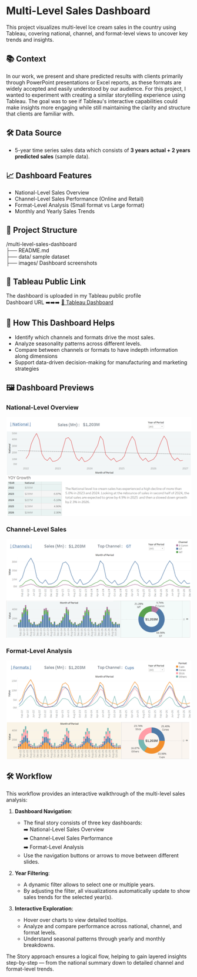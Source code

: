 # Multi-Level Sales Dashboard

This project visualizes multi-level Ice cream sales in the country using Tableau, covering national, channel, and format-level views to uncover key trends and insights.  

## 📚 Context

In our work, we present and share predicted results with clients primarily through PowerPoint presentations or Excel reports, as these formats are widely accepted and easily understood by our audience. For this project, I wanted to experiment with creating a similar storytelling experience using Tableau. The goal was to see if Tableau's interactive capabilities could make insights more engaging while still maintaining the clarity and structure that clients are familiar with.  

## 🛠 Data Source
- 5-year time series sales data which consists of **3 years actual + 2 years predicted sales** (sample data).

## 📈 Dashboard Features
- National-Level Sales Overview
- Channel-Level Sales Performance (Online and Retail)
- Format-Level Analysis (Small format vs Large format)
- Monthly and Yearly Sales Trends  

## 📂 Project Structure  
/multi-level-sales-dashboard  
├── README.md  
├── data/ sample dataset  
├── images/ Dashboard screenshots  
  
## 🔗 Tableau Public Link
The dashboard is uploaded in my Tableau public profile  
Dashboard URL ➡️➡️➡️ [🔗 Tableau Dashboard](https://public.tableau.com/app/profile/devi.swaroop.gaddam/viz/Multi-levelsalesdashboard/)    
  
## 🚀 How This Dashboard Helps
- Identify which channels and formats drive the most sales.
- Analyze seasonality patterns across different levels.
- Compare between channels or formats to have indepth information along dimensions
- Support data-driven decision-making for manufacturing and marketing strategies
  
## 🖼 Dashboard Previews

### National-Level Overview
![National Overview](images/dashboard-overview.png)

### Channel-Level Sales
![Channel Sales](images/channel-level-sales.png)

### Format-Level Analysis
![Format Analysis](images/format-level-sales.png)

## 🛠 Workflow

This workflow provides an interactive walkthrough of the multi-level sales analysis:
1. **Dashboard Navigation**:
   - The final story consists of three key dashboards:  
     ➡️ National-Level Sales Overview  
     ➡️ Channel-Level Sales Performance  
     ➡️ Format-Level Analysis
   - Use the navigation buttons or arrows to move between different slides.

2. **Year Filtering**:
   - A dynamic filter allows to select one or multiple years.
   - By adjusting the filter, all visualizations automatically update to show sales trends for the selected year(s).

3. **Interactive Exploration**:
   - Hover over charts to view detailed tooltips.
   - Analyze and compare performance across national, channel, and format levels.
   - Understand seasonal patterns through yearly and monthly breakdowns.

The Story approach ensures a logical flow, helping to gain layered insights step-by-step — from the national summary down to detailed channel and format-level trends.



